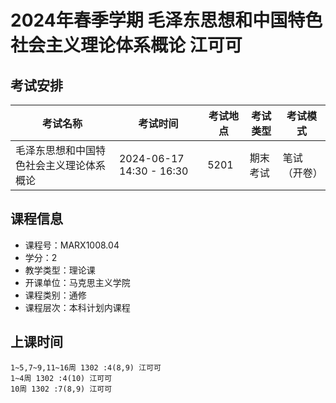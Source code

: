 # 2024年春季学期 毛泽东思想和中国特色社会主义理论体系概论 江可可




## 考试安排

| 考试名称 | 考试时间 | 考试地点 | 考试类型 | 考试模式 |
| -------- | -------- | -------- | -------- | -------- |
| 毛泽东思想和中国特色社会主义理论体系概论 | 2024-06-17 14:30 - 16:30 | 5201 | 期末考试 | 笔试（开卷） |





## 课程信息

- 课程号：MARX1008.04
- 学分：2
- 教学类型：理论课
- 开课单位：马克思主义学院
- 课程类别：通修
- 课程层次：本科计划内课程

## 上课时间

```
1~5,7~9,11~16周 1302 :4(8,9) 江可可
1~4周 1302 :4(10) 江可可
10周 1302 :7(8,9) 江可可
```

